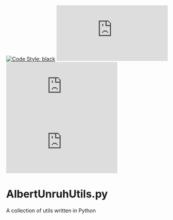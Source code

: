 [![Code Style: black](https://img.shields.io/badge/code%20style-black-000000.svg)](https://github.com/psf/black)
[![Tokei.rs](https://tokei.rs/b1/github/AlbertUnruh/AlbertUnruhUtils.py?category=code)](https://tokei.rs)
[![Tokei.rs](https://tokei.rs/b1/github/AlbertUnruh/AlbertUnruhUtils.py?category=lines)](https://tokei.rs)
[![Tokei.rs](https://tokei.rs/b1/github/AlbertUnruh/AlbertUnruhUtils.py?category=files)](https://tokei.rs)


# AlbertUnruhUtils.py
A collection of utils written in Python
